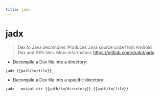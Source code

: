 ```yaml
---
title: jadx
---
```

# jadx

> Dex to Java decompiler.
> Produces Java source code from Android Dex and APK files.
> More information: <https://github.com/skylot/jadx>.

- Decompile a Dex file into a directory:

`jadx {{path/to/file}}`

- Decompile a Dex file into a specific directory:

`jadx --output-dir {{path/to/directory}} {{path/to/file}}`
